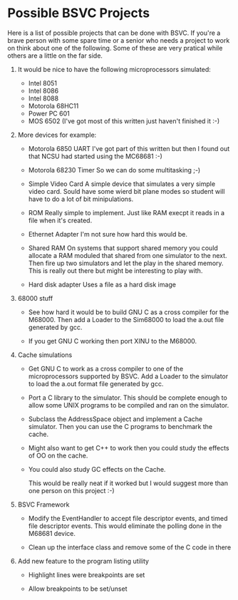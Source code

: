 Possible BSVC Projects
======================

Here is a list of possible projects that can be done with BSVC.  If you're
a brave person with some spare time or a senior who needs a project to work
on think about one of the following.  Some of these are very pratical while
others are a little on the far side.


1. It would be nice to have the following microprocessors simulated:

   * Intel 8051
   * Intel 8086
   * Intel 8088
   * Motorola 68HC11
   * Power PC 601
   * MOS 6502   (I've got most of this written just haven't finished it :-)

2. More devices for example:

   * Motorola 6850 UART    I've got part of this written but then I found
                           out that NCSU had started using the MC68681 :-)

   * Motorola 68230 Timer  So we can do some multitasking ;-)

   * Simple Video Card     A simple device that simulates a very simple
                           video card.  Sould have some wierd bit plane
                           modes so student will have to do a lot of
                           bit minipulations.

   * ROM                   Really simple to implement.  Just like RAM
                           execpt it reads in a file when it's created.
 
   * Ethernet Adapter      I'm not sure how hard this would be.

   * Shared RAM            On systems that support shared memory you
                           could allocate a RAM moduled that shared from
                           one simulator to the next.  Then fire up two
                           simulators and let the play in the shared memory.
                           This is really out there but might be interesting
                           to play with.

   * Hard disk adapter     Uses a file as a hard disk image

3. 68000 stuff

   * See how hard it would be to build GNU C as a cross compiler for the
     M68000.  Then add a Loader to the Sim68000 to load the a.out file
     generated by gcc.

   * If you get GNU C working then port XINU to the M68000.

4. Cache simulations

   * Get GNU C to work as a cross compiler to one of the microprocessors
     supported by BSVC.  Add a Loader to the simulator to load the a.out
     format file generated by gcc.

   * Port a C library to the simulator.  This should be complete enough to
     allow some UNIX programs to be compiled and ran on the simulator.

   * Subclass the AddressSpace object and implement a Cache simulator.  Then
     you can use the C programs to benchmark the cache.

   * Might also want to get C++ to work then you could study the effects
     of OO on the cache.

   * You could also study GC effects on the Cache.

       This would be really neat if it worked but I would suggest more
       than one person on this project :-)

5. BSVC Framework 

   * Modify the EventHandler to accept file descriptor events, and timed
     file descriptor events.  This would eliminate the polling done in the
     M68681 device.

   * Clean up the interface class and remove some of the C code in there
    
6. Add new feature to the program listing utility

   * Highlight lines were breakpoints are set

   * Allow breakpoints to be set/unset

